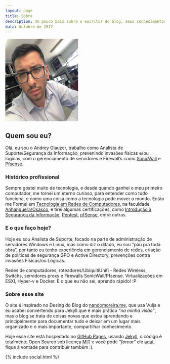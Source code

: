 ```yaml
---
layout: page
title: Sobre
description: Um pouco mais sobre o escritor do blog, seus conhecimentos e habilidade e acima de tudo de onde venho a inspiração.
data: Outubro de 2017
---
```


<div class="avatar">
  <img src="/img/blog-author.jpg" alt="Foto de Andrey Glauzer" width="230" height="261">
</div>

## Quem sou eu?

Olá, eu sou o Andrey Glauzer, trabalho como Analista de Suporte/Segurança da Informação, prevenindo invasões físicas e/ou lógicas, com o gerenciamento de servidores e Firewall’s como [SonicWall](https://www.sonicwall.com/en-us/home) e [Pfsense](https://www.pfsense.org/).

<div class="clearfix"></div>

### Histórico profissional

Sempre gostei muito de tecnologia, e desde quando ganhei o meu primeiro computador, me tornei um eterno curioso, para entender como tudo funciona, e como uma coisa como a tecnologia pode mover o mundo. Então me Formei em [Tecnologia em Redes de Computadores](http://anhanguera.com/graduacao/cursos/superior-de-tecnologia-em-redes-de-computadores.php), na faculdade [Anhanguera/Osasco](http://anhanguera.com), e tirei algumas certificações, como [Introdução à Segurança da Informação](img/cert/intro_Certificado.pdf), [Pentest](img/cet/pentester_Certificado.pdf), [pfSense](img/cert/UC-5I2BZ82J.pdf), entre outras.

### E o que faço hoje?

Hoje eu sou Analista de Suporte, focado na parte de administração de servidores Windows e Linux, mas como diz o ditado, eu sou “pau pra toda obra”, por tanto eu tenho experiência em gerenciamento de redes, criação de políticas de segurança GPO e Active Directory, prevenções contra invasões Físicas/ou Lógicas.

Redes de computadores, roteadores/UbiquitiUnifi - Redes Wireless, Switchs, servidores proxy e Firewalls SonicWall/Pfsense. Virtualizações em ESXI, Hyper-v e Docker.
E o que eu não sei, aprendo rápido! :P

### Sobre esse site

O site é inspirado no Desing do Blog do [nandomoreira.me](https://nandomoreira.me/), que usa Vuljs e eu acabei convertendo para Jekyll que é mais prático _“na minha visão”_, mas o blog se trata de coisas novas que estou aprendendo e principalmente para documentar tudo e deixar em um lugar mais organizado e o mais importante, compartilhar conhecimento.

Hoje esse site está hospedado no [GitHub Pages](https://github.com), usando [Jekyll](https://jekyllthemes.io/), o código é totalmente Open Source sob licença [MIT](https://github.com/andreyglauzer/andreyglauzer.github.io/blob/source/LICENSE) e você pode _"forcar"_ ele [aqui](https://github.com/andreyglauzer/andreyglauzer.github.io), fique à vontade para contribuir também :).


{% include social.html %}
<style type="text/css">li.social__item svg{fill:#404756}</style>
